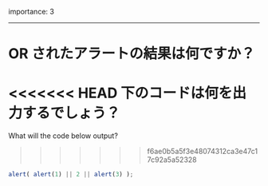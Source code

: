importance: 3

---

# OR されたアラートの結果は何ですか？

<<<<<<< HEAD
下のコードは何を出力するでしょう？
=======
What will the code below output?
>>>>>>> f6ae0b5a5f3e48074312ca3e47c17c92a5a52328

```js
alert( alert(1) || 2 || alert(3) );
```
